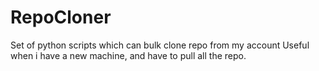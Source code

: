 # RepoCloner
Set of python scripts which can bulk clone repo from my account
Useful when i have a new machine, and have to pull all the repo.
